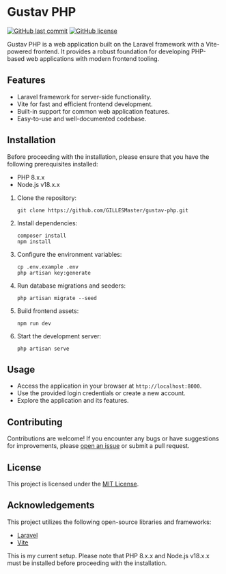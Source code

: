 
# Gustav PHP

[![GitHub last commit](https://img.shields.io/github/last-commit/GILLESMaster/gustav-php.svg)](https://github.com/GILLESMaster/gustav-php/commits/main)
[![GitHub license](https://img.shields.io/badge/license-MIT-blue.svg)](https://github.com/GILLESMaster/gustav-php/blob/main/LICENSE)

Gustav PHP is a web application built on the Laravel framework with a Vite-powered frontend. It provides a robust foundation for developing PHP-based web applications with modern frontend tooling.

## Features

- Laravel framework for server-side functionality.
- Vite for fast and efficient frontend development.
- Built-in support for common web application features.
- Easy-to-use and well-documented codebase.

## Installation

Before proceeding with the installation, please ensure that you have the following prerequisites installed:

- PHP 8.x.x
- Node.js v18.x.x

1. Clone the repository:

   ```shell
   git clone https://github.com/GILLESMaster/gustav-php.git
   ```

2. Install dependencies:

   ```shell
   composer install
   npm install
   ```

3. Configure the environment variables:

   ```shell
   cp .env.example .env
   php artisan key:generate
   ```

4. Run database migrations and seeders:

   ```shell
   php artisan migrate --seed
   ```

5. Build frontend assets:

   ```shell
   npm run dev
   ```

6. Start the development server:

   ```shell
   php artisan serve
   ```

## Usage

- Access the application in your browser at `http://localhost:8000`.
- Use the provided login credentials or create a new account.
- Explore the application and its features.

## Contributing

Contributions are welcome! If you encounter any bugs or have suggestions for improvements, please [open an issue](https://github.com/GILLESMaster/gustav-php/issues) or submit a pull request.

## License

This project is licensed under the [MIT License](LICENSE).

## Acknowledgements

This project utilizes the following open-source libraries and frameworks:

- [Laravel](https://laravel.com)
- [Vite](https://vitejs.dev)


This is my current setup. Please note that PHP 8.x.x and Node.js v18.x.x must be installed before proceeding with the installation.
